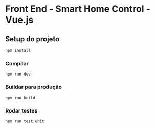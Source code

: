 # Front End - Smart Home Control - Vue.js

## Setup do projeto
```
npm install
```

### Compilar
```
npm run dev
```

### Buildar para produção
```
npm run build
```

### Rodar testes
```
npm run test:unit
```
